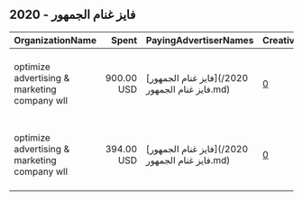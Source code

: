 ## 2020 - فايز غنام الجمهور 
|OrganizationName|Spent|PayingAdvertiserNames|CreativeUrls|Impressions|Genders|AgeBrackets|CountryCodes|BillingAddresses|CandidateBallotInformation|
|:---|---:|:---|:---|---:|:---|:---|:---|:---|:---|
|optimize advertising & marketing company wll|900.00 USD|[فايز غنام الجمهور](2020/فايز غنام الجمهور.md)|[0](https://www.snap.com/political-ads/asset/ea1db212d498851a13ae9701a081e86db1c31bbd2597b43f4e1aac4c7ff95d8c?mediaType=mp4)|620,947||20+|kuwait|"jaber almubarak st, behbehani complex, m floor, office 56,KUWAIT CITY,13046,KW"||
|optimize advertising & marketing company wll|394.00 USD|[فايز غنام الجمهور](2020/فايز غنام الجمهور.md)|[0](https://www.snap.com/political-ads/asset/2ba480e390c69279be96eee4426a6a0b982cffb536ef5e32a767784834efcf5c?mediaType=jpg)|104,948||21+|kuwait|"jaber almubarak st, behbehani complex, m floor, office 56,KUWAIT CITY,13046,KW"||
